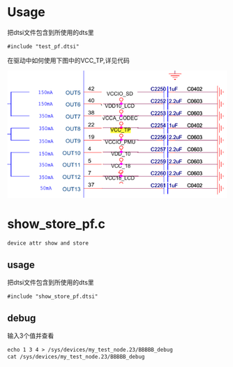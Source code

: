 # Usage

把dtsi文件包含到所使用的dts里

	#include "test_pf.dtsi"

在驱动中如何使用下图中的VCC_TP,详见代码

![VCC_TP](./VCC_TP.png)

# show_store_pf.c

	device attr show and store

## usage

把dtsi文件包含到所使用的dts里

	#include "show_store_pf.dtsi"

## debug

输入3个值并查看

	echo 1 3 4 > /sys/devices/my_test_node.23/BBBBB_debug
	cat /sys/devices/my_test_node.23/BBBBB_debug
